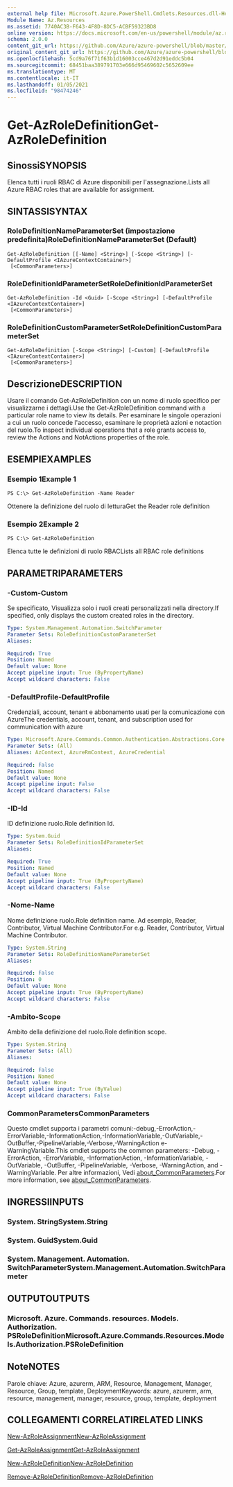 ```yaml
---
external help file: Microsoft.Azure.PowerShell.Cmdlets.Resources.dll-Help.xml
Module Name: Az.Resources
ms.assetid: 7740AC3B-F643-4F8D-8DC5-ACBF59323BD8
online version: https://docs.microsoft.com/en-us/powershell/module/az.resources/get-azroledefinition
schema: 2.0.0
content_git_url: https://github.com/Azure/azure-powershell/blob/master/src/Resources/Resources/help/Get-AzRoleDefinition.md
original_content_git_url: https://github.com/Azure/azure-powershell/blob/master/src/Resources/Resources/help/Get-AzRoleDefinition.md
ms.openlocfilehash: 5cd9a76f71f63b1d16003cce467d2d91eddc5b04
ms.sourcegitcommit: 68451baa389791703e666d95469602c5652609ee
ms.translationtype: MT
ms.contentlocale: it-IT
ms.lasthandoff: 01/05/2021
ms.locfileid: "98474246"
---
```

# <span data-ttu-id="8ea11-101">Get-AzRoleDefinition</span><span class="sxs-lookup"><span data-stu-id="8ea11-101">Get-AzRoleDefinition</span></span>

## <span data-ttu-id="8ea11-102">Sinossi</span><span class="sxs-lookup"><span data-stu-id="8ea11-102">SYNOPSIS</span></span>
<span data-ttu-id="8ea11-103">Elenca tutti i ruoli RBAC di Azure disponibili per l'assegnazione.</span><span class="sxs-lookup"><span data-stu-id="8ea11-103">Lists all Azure RBAC roles that are available for assignment.</span></span>

## <span data-ttu-id="8ea11-104">SINTASSI</span><span class="sxs-lookup"><span data-stu-id="8ea11-104">SYNTAX</span></span>

### <span data-ttu-id="8ea11-105">RoleDefinitionNameParameterSet (impostazione predefinita)</span><span class="sxs-lookup"><span data-stu-id="8ea11-105">RoleDefinitionNameParameterSet (Default)</span></span>
```
Get-AzRoleDefinition [[-Name] <String>] [-Scope <String>] [-DefaultProfile <IAzureContextContainer>]
 [<CommonParameters>]
```

### <span data-ttu-id="8ea11-106">RoleDefinitionIdParameterSet</span><span class="sxs-lookup"><span data-stu-id="8ea11-106">RoleDefinitionIdParameterSet</span></span>
```
Get-AzRoleDefinition -Id <Guid> [-Scope <String>] [-DefaultProfile <IAzureContextContainer>]
 [<CommonParameters>]
```

### <span data-ttu-id="8ea11-107">RoleDefinitionCustomParameterSet</span><span class="sxs-lookup"><span data-stu-id="8ea11-107">RoleDefinitionCustomParameterSet</span></span>
```
Get-AzRoleDefinition [-Scope <String>] [-Custom] [-DefaultProfile <IAzureContextContainer>]
 [<CommonParameters>]
```

## <span data-ttu-id="8ea11-108">Descrizione</span><span class="sxs-lookup"><span data-stu-id="8ea11-108">DESCRIPTION</span></span>
<span data-ttu-id="8ea11-109">Usare il comando Get-AzRoleDefinition con un nome di ruolo specifico per visualizzarne i dettagli.</span><span class="sxs-lookup"><span data-stu-id="8ea11-109">Use the Get-AzRoleDefinition command with a particular role name to view its details.</span></span>
<span data-ttu-id="8ea11-110">Per esaminare le singole operazioni a cui un ruolo concede l'accesso, esaminare le proprietà azioni e notaction del ruolo.</span><span class="sxs-lookup"><span data-stu-id="8ea11-110">To inspect individual operations that a role grants access to, review the Actions and NotActions properties of the role.</span></span>

## <span data-ttu-id="8ea11-111">ESEMPI</span><span class="sxs-lookup"><span data-stu-id="8ea11-111">EXAMPLES</span></span>

### <span data-ttu-id="8ea11-112">Esempio 1</span><span class="sxs-lookup"><span data-stu-id="8ea11-112">Example 1</span></span>
```
PS C:\> Get-AzRoleDefinition -Name Reader
```

<span data-ttu-id="8ea11-113">Ottenere la definizione del ruolo di lettura</span><span class="sxs-lookup"><span data-stu-id="8ea11-113">Get the Reader role definition</span></span>

### <span data-ttu-id="8ea11-114">Esempio 2</span><span class="sxs-lookup"><span data-stu-id="8ea11-114">Example 2</span></span>
```
PS C:\> Get-AzRoleDefinition
```

<span data-ttu-id="8ea11-115">Elenca tutte le definizioni di ruolo RBAC</span><span class="sxs-lookup"><span data-stu-id="8ea11-115">Lists all RBAC role definitions</span></span>

## <span data-ttu-id="8ea11-116">PARAMETRI</span><span class="sxs-lookup"><span data-stu-id="8ea11-116">PARAMETERS</span></span>

### <span data-ttu-id="8ea11-117">-Custom</span><span class="sxs-lookup"><span data-stu-id="8ea11-117">-Custom</span></span>
<span data-ttu-id="8ea11-118">Se specificato, Visualizza solo i ruoli creati personalizzati nella directory.</span><span class="sxs-lookup"><span data-stu-id="8ea11-118">If specified, only displays the custom created roles in the directory.</span></span>

```yaml
Type: System.Management.Automation.SwitchParameter
Parameter Sets: RoleDefinitionCustomParameterSet
Aliases:

Required: True
Position: Named
Default value: None
Accept pipeline input: True (ByPropertyName)
Accept wildcard characters: False
```

### <span data-ttu-id="8ea11-119">-DefaultProfile</span><span class="sxs-lookup"><span data-stu-id="8ea11-119">-DefaultProfile</span></span>
<span data-ttu-id="8ea11-120">Credenziali, account, tenant e abbonamento usati per la comunicazione con Azure</span><span class="sxs-lookup"><span data-stu-id="8ea11-120">The credentials, account, tenant, and subscription used for communication with azure</span></span>

```yaml
Type: Microsoft.Azure.Commands.Common.Authentication.Abstractions.Core.IAzureContextContainer
Parameter Sets: (All)
Aliases: AzContext, AzureRmContext, AzureCredential

Required: False
Position: Named
Default value: None
Accept pipeline input: False
Accept wildcard characters: False
```

### <span data-ttu-id="8ea11-121">-ID</span><span class="sxs-lookup"><span data-stu-id="8ea11-121">-Id</span></span>
<span data-ttu-id="8ea11-122">ID definizione ruolo.</span><span class="sxs-lookup"><span data-stu-id="8ea11-122">Role definition Id.</span></span>

```yaml
Type: System.Guid
Parameter Sets: RoleDefinitionIdParameterSet
Aliases:

Required: True
Position: Named
Default value: None
Accept pipeline input: True (ByPropertyName)
Accept wildcard characters: False
```

### <span data-ttu-id="8ea11-123">-Nome</span><span class="sxs-lookup"><span data-stu-id="8ea11-123">-Name</span></span>
<span data-ttu-id="8ea11-124">Nome definizione ruolo.</span><span class="sxs-lookup"><span data-stu-id="8ea11-124">Role definition name.</span></span>
<span data-ttu-id="8ea11-125">Ad esempio, Reader, Contributor, Virtual Machine Contributor.</span><span class="sxs-lookup"><span data-stu-id="8ea11-125">For e.g. Reader, Contributor, Virtual Machine Contributor.</span></span>

```yaml
Type: System.String
Parameter Sets: RoleDefinitionNameParameterSet
Aliases:

Required: False
Position: 0
Default value: None
Accept pipeline input: True (ByPropertyName)
Accept wildcard characters: False
```

### <span data-ttu-id="8ea11-126">-Ambito</span><span class="sxs-lookup"><span data-stu-id="8ea11-126">-Scope</span></span>
<span data-ttu-id="8ea11-127">Ambito della definizione del ruolo.</span><span class="sxs-lookup"><span data-stu-id="8ea11-127">Role definition scope.</span></span>

```yaml
Type: System.String
Parameter Sets: (All)
Aliases:

Required: False
Position: Named
Default value: None
Accept pipeline input: True (ByValue)
Accept wildcard characters: False
```

### <span data-ttu-id="8ea11-128">CommonParameters</span><span class="sxs-lookup"><span data-stu-id="8ea11-128">CommonParameters</span></span>
<span data-ttu-id="8ea11-129">Questo cmdlet supporta i parametri comuni:-debug,-ErrorAction,-ErrorVariable,-InformationAction,-InformationVariable,-OutVariable,-OutBuffer,-PipelineVariable,-Verbose,-WarningAction e-WarningVariable.</span><span class="sxs-lookup"><span data-stu-id="8ea11-129">This cmdlet supports the common parameters: -Debug, -ErrorAction, -ErrorVariable, -InformationAction, -InformationVariable, -OutVariable, -OutBuffer, -PipelineVariable, -Verbose, -WarningAction, and -WarningVariable.</span></span> <span data-ttu-id="8ea11-130">Per altre informazioni, Vedi [about_CommonParameters](http://go.microsoft.com/fwlink/?LinkID=113216).</span><span class="sxs-lookup"><span data-stu-id="8ea11-130">For more information, see [about_CommonParameters](http://go.microsoft.com/fwlink/?LinkID=113216).</span></span>

## <span data-ttu-id="8ea11-131">INGRESSI</span><span class="sxs-lookup"><span data-stu-id="8ea11-131">INPUTS</span></span>

### <span data-ttu-id="8ea11-132">System. String</span><span class="sxs-lookup"><span data-stu-id="8ea11-132">System.String</span></span>

### <span data-ttu-id="8ea11-133">System. Guid</span><span class="sxs-lookup"><span data-stu-id="8ea11-133">System.Guid</span></span>

### <span data-ttu-id="8ea11-134">System. Management. Automation. SwitchParameter</span><span class="sxs-lookup"><span data-stu-id="8ea11-134">System.Management.Automation.SwitchParameter</span></span>

## <span data-ttu-id="8ea11-135">OUTPUT</span><span class="sxs-lookup"><span data-stu-id="8ea11-135">OUTPUTS</span></span>

### <span data-ttu-id="8ea11-136">Microsoft. Azure. Commands. resources. Models. Authorization. PSRoleDefinition</span><span class="sxs-lookup"><span data-stu-id="8ea11-136">Microsoft.Azure.Commands.Resources.Models.Authorization.PSRoleDefinition</span></span>

## <span data-ttu-id="8ea11-137">Note</span><span class="sxs-lookup"><span data-stu-id="8ea11-137">NOTES</span></span>
<span data-ttu-id="8ea11-138">Parole chiave: Azure, azurerm, ARM, Resource, Management, Manager, Resource, Group, template, Deployment</span><span class="sxs-lookup"><span data-stu-id="8ea11-138">Keywords: azure, azurerm, arm, resource, management, manager, resource, group, template, deployment</span></span>

## <span data-ttu-id="8ea11-139">COLLEGAMENTI CORRELATI</span><span class="sxs-lookup"><span data-stu-id="8ea11-139">RELATED LINKS</span></span>

[<span data-ttu-id="8ea11-140">New-AzRoleAssignment</span><span class="sxs-lookup"><span data-stu-id="8ea11-140">New-AzRoleAssignment</span></span>](./New-AzRoleAssignment.md)

[<span data-ttu-id="8ea11-141">Get-AzRoleAssignment</span><span class="sxs-lookup"><span data-stu-id="8ea11-141">Get-AzRoleAssignment</span></span>](./Get-AzRoleAssignment.md)

[<span data-ttu-id="8ea11-142">New-AzRoleDefinition</span><span class="sxs-lookup"><span data-stu-id="8ea11-142">New-AzRoleDefinition</span></span>](./New-AzRoleDefinition.md)

[<span data-ttu-id="8ea11-143">Remove-AzRoleDefinition</span><span class="sxs-lookup"><span data-stu-id="8ea11-143">Remove-AzRoleDefinition</span></span>](./Remove-AzRoleDefinition.md)

